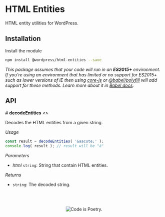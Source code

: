 # HTML Entities

HTML entity utilities for WordPress.

## Installation

Install the module

```bash
npm install @wordpress/html-entities --save
```

_This package assumes that your code will run in an **ES2015+** environment. If you're using an environment that has limited or no support for ES2015+ such as lower versions of IE then using [core-js](https://github.com/zloirock/core-js) or [@babel/polyfill](https://babeljs.io/docs/en/next/babel-polyfill) will add support for these methods. Learn more about it in [Babel docs](https://babeljs.io/docs/en/next/caveats)._

## API

<!-- START TOKEN(Autogenerated API docs) -->

<a name="decodeEntities" href="#decodeEntities">#</a> **decodeEntities** [\<>](src/index.js#L16-L35)

Decodes the HTML entities from a given string.

_Usage_

```js
const result = decodeEntities( '&aacute;' );
console.log( result ); // result will be "á"
```

_Parameters_

-   _html_ `string`: String that contain HTML entities.

_Returns_

-   `string`: The decoded string.


<!-- END TOKEN(Autogenerated API docs) -->

<br/><br/><p align="center"><img src="https://s.w.org/style/images/codeispoetry.png?1" alt="Code is Poetry." /></p>
